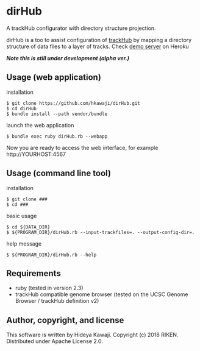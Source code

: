 dirHub
===
A trackHub configurator with directory structure projection.

dirHub is a too to assist configuration of [trackHub](https://genome.ucsc.edu/goldenpath/help/trackDb/trackDbHub.html) by mapping a directory structure of data files to a layer of tracks. Check [demo server](http://dirHub.herokuapp.com) on Heroku

***Note this is still under development (alpha ver.)***

Usage (web application)
---

installation

```
$ git clone https://github.com/hkawaji/dirHub.git 
$ cd dirHub
$ bundle install --path vendor/bundle
```

launch the web application

```
$ bundle exec ruby dirHub.rb --webapp
```

Now you are ready to access the web interface, for example http://YOURHOST:4567


Usage (command line tool)
---

installation

```
$ git clone ###
$ cd ###
```


basic usage

```
$ cd ${DATA_DIR}
$ ${PROGRAM_DIR}/dirHub.rb --input-trackfiles=. --output-config-dir=.
```

help message

```
$ ${PROGRAM_DIR}/dirHub.rb --help
```


Requirements
---
* ruby (tested in version 2.3)
* trackHub compatible genome browser (tested on the UCSC Genome Browser / trackHub definition v2)


Author, copyright, and license
---
This software is written by Hideya Kawaji. Copyright (c) 2018 RIKEN.
Distributed under Apache License 2.0.
